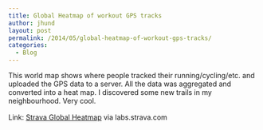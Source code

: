 ```yaml
---
title: Global Heatmap of workout GPS tracks
author: jhund
layout: post
permalink: /2014/05/global-heatmap-of-workout-gps-tracks/
categories:
  - Blog
---
```

<p class="iii-article-excerpt">
  This world map shows where people tracked their running/cycling/etc. and uploaded the GPS data to a server. All the data was aggregated and converted into a heat map. I discovered some new trails in my neighbourhood. Very cool.&nbsp;
</p>

<p class="iii-article-excerpt">
  <span style="line-height: 1.5em;">Link: </span><a style="line-height: 1.5em;" href="http://bit.ly/1j0WgEd">Strava Global Heatmap</a><span style="line-height: 1.5em;"> via labs.strava.com</span>
</p>